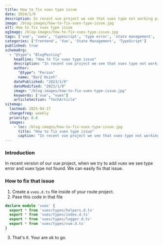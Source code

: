 ```yaml
---
title: How to fix vuex type issue
date: 2024/1/9
description: In recent vue project we see that vuex type not working properly. We will fix that type issue and make vuex type workable
image: /blog-images/how-to-fix-vuex-type-issue.jpg
alt: How to fix vuex type issue
ogImage: /blog-images/how-to-fix-vuex-type-issue.jpg
tags: ['vue', 'vuex', 'typescript', 'type error', 'state management', 'frontend', 'bug fix']
categories: ['Frontend', 'Vue', 'State Management', 'TypeScript']
published: true
schemaOrg:
  - "@type": "BlogPosting"
    headline: "How to fix vuex type issue"
    description: "In recent vue project we see that vuex type not working properly. We will fix that type issue and make vuex type workable."
    author:
      "@type": "Person"
      name: "BarZ Hsieh"
    datePublished: "2023/1/9"
    dateModified: "2023/1/9"
    image: "/blog-images/how-to-fix-vuex-type-issue.jpg"
    keywords: ['vue', "vuex"]
    articleSection: "TechArticle"
sitemap:
  lastmod: 2025-04-17
  changefreq: weekly
  priority: 0.8
  images:
    - loc: /blog-images/how-to-fix-vuex-type-issue.jpg
      title: "How to fix vuex type issue"
      caption: "In recent vue project we see that vuex type not working properly. We will fix that type issue and make vuex type workable."
---
```


### Introduction

In recent version of our vue project, when we try to add vuex we see type error and vuex type not found. We can easily fix that issue.

### How to fix that issue

1. Create a `vuex.d.ts` file inside of your route project.
2. Pase this code in that file

```ts
declare module 'vuex' {
  export * from 'vuex/types/helpers.d.ts'
  export * from 'vuex/types/index.d.ts'
  export * from 'vuex/types/logger.d.ts'
  export * from 'vuex/types/vue.d.ts'
}
```

3. That's it. Your are ok to go.
